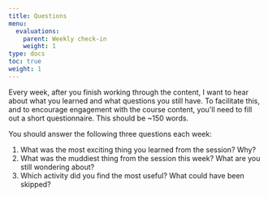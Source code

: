 ```yaml
---
title: Questions
menu:
  evaluations:
    parent: Weekly check-in
    weight: 1
type: docs
toc: true
weight: 1
---
```


Every week, after you finish working through the content, I want to hear about what you learned and what questions you still have. To facilitate this, and to encourage engagement with the course content, you'll need to fill out a short questionnaire. This should be ~150 words. 

You should answer the following three questions each week:

1. What was the most exciting thing you learned from the session? Why?
2. What was the muddiest thing from the session this week? What are you still wondering about?   
3. Which activity did you find the most useful? What could have been skipped? 
